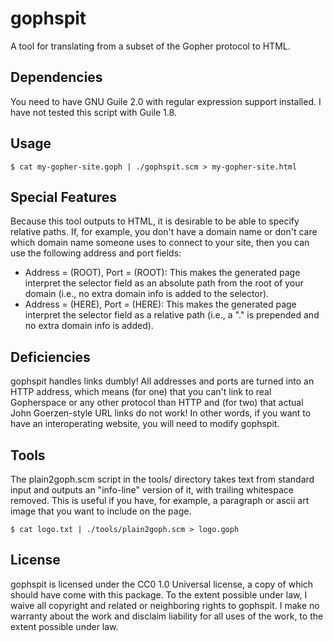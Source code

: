 # gophspit
A tool for translating from a subset of the Gopher protocol to HTML.

## Dependencies
You need to have GNU Guile 2.0 with regular expression support installed.  I have not tested this script with Guile 1.8.

## Usage

    $ cat my-gopher-site.goph | ./gophspit.scm > my-gopher-site.html

## Special Features
Because this tool outputs to HTML, it is desirable to be able to specify relative paths.  If, for example, you don't have a domain name or don't care which domain name someone uses to connect to your site, then you can use the following address and port fields:

* Address = (ROOT), Port = (ROOT):  This makes the generated page interpret the selector field as an absolute path from the root of your domain (i.e., no extra domain info is added to the selector).
* Address = (HERE), Port = (HERE):  This makes the generated page interpret the selector field as a relative path (i.e., a "." is prepended and no extra domain info is added).

## Deficiencies
gophspit handles links dumbly!  All addresses and ports are turned into an HTTP address, which means (for one) that you can't link to real Gopherspace or any other protocol than HTTP and (for two) that actual John Goerzen-style URL links do not work!  In other words, if you want to have an interoperating website, you will need to modify gophspit.

## Tools
The plain2goph.scm script in the tools/ directory takes text from standard input and outputs an "info-line" version of it, with trailing whitespace removed.  This is useful if you have, for example, a paragraph or ascii art image that you want to include on the page.

    $ cat logo.txt | ./tools/plain2goph.scm > logo.goph

## License
gophspit is licensed under the CC0 1.0 Universal license, a copy of which should have come with this package.
To the extent possible under law, I waive all copyright and related or neighboring rights to gophspit. I make no warranty about the work and disclaim liability for all uses of the work, to the extent possible under law.
